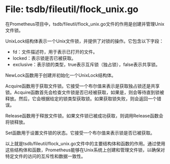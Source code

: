 # File: tsdb/fileutil/flock_unix.go

在Prometheus项目中，tsdb/fileutil/flock_unix.go文件的作用是创建并管理Unix文件锁。

UnixLock结构体表示一个Unix文件锁，并提供了对锁的操作。它包含以下字段：
- fd：文件描述符，用于表示已打开的文件。
- locked：表示锁是否已被获取。
- exclusive：表示锁的类型，true表示互斥锁（独占锁），false表示共享锁。

NewLock函数用于创建并初始化一个UnixLock结构体。

Acquire函数用于获取文件锁。它接受一个布尔值来表示是获取独占锁还是共享锁。Acquire函数首先会检查文件锁是否已经被获取，如果是，则会等待直到锁被释放。然后，它会根据给定的锁类型获取锁。如果获取锁失败，则会返回一个错误。

Release函数用于释放文件锁。如果文件锁已被成功获取，则调用Release函数会将锁释放。

Set函数用于设置文件锁的状态。它接受一个布尔值来表示锁是否已被获取。

以上就是tsdb/fileutil/flock_unix.go文件中的主要结构体和函数的作用。通过使用这些结构体和函数，Prometheus能够在Unix系统上创建和管理文件锁，以确保对特定文件的访问的互斥性和数据一致性。


